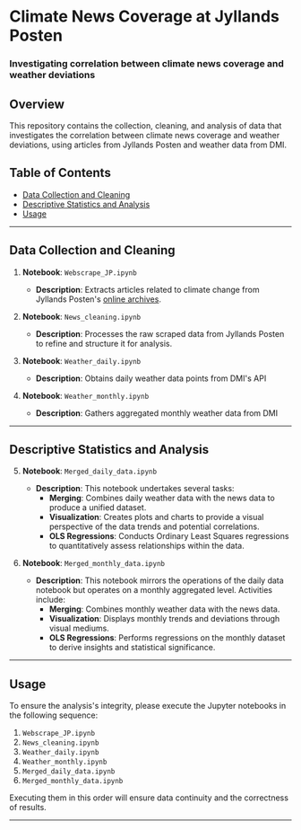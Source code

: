 # Climate News Coverage at Jyllands Posten
### Investigating correlation between climate news coverage and weather deviations

## Overview
This repository contains the collection, cleaning, and analysis of data that investigates the correlation between climate news coverage and weather deviations, using articles from Jyllands Posten and weather data from DMI.

## Table of Contents
- [Data Collection and Cleaning](#data-collection-and-cleaning)
- [Descriptive Statistics and Analysis](#descriptive-statistics-and-analysis)
- [Usage](#usage)

---

## Data Collection and Cleaning

1. **Notebook**: `Webscrape_JP.ipynb`
   - **Description**: Extracts articles related to climate change from Jyllands Posten's [online archives](https://jyllands-posten.dk/).
   
2. **Notebook**: `News_cleaning.ipynb`
   - **Description**: Processes the raw scraped data from Jyllands Posten to refine and structure it for analysis.
   
3. **Notebook**: `Weather_daily.ipynb`
   - **Description**: Obtains daily weather data points from DMI's API
   
4. **Notebook**: `Weather_monthly.ipynb`
   - **Description**: Gathers aggregated monthly weather data from DMI

---

## Descriptive Statistics and Analysis

5. **Notebook**: `Merged_daily_data.ipynb`
   - **Description**: This notebook undertakes several tasks:
     - **Merging**: Combines daily weather data with the news data to produce a unified dataset.
     - **Visualization**: Creates plots and charts to provide a visual perspective of the data trends and potential correlations.
     - **OLS Regressions**: Conducts Ordinary Least Squares regressions to quantitatively assess relationships within the data.
   
6. **Notebook**: `Merged_monthly_data.ipynb`
   - **Description**: This notebook mirrors the operations of the daily data notebook but operates on a monthly aggregated level. Activities include:
     - **Merging**: Combines monthly weather data with the news data.
     - **Visualization**: Displays monthly trends and deviations through visual mediums.
     - **OLS Regressions**: Performs regressions on the monthly dataset to derive insights and statistical significance.


---

## Usage

To ensure the analysis's integrity, please execute the Jupyter notebooks in the following sequence:

1. `Webscrape_JP.ipynb`
2. `News_cleaning.ipynb`
3. `Weather_daily.ipynb`
4. `Weather_monthly.ipynb`
5. `Merged_daily_data.ipynb`
6. `Merged_monthly_data.ipynb`

Executing them in this order will ensure data continuity and the correctness of results.

---


